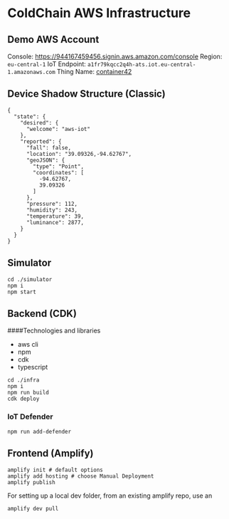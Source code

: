 # ColdChain AWS Infrastructure

## Demo AWS Account

Console: https://944167459456.signin.aws.amazon.com/console
Region: `eu-central-1`
IoT Endpoint: `a1fr79kqcc2q4h-ats.iot.eu-central-1.amazonaws.com`
Thing Name: [container42](https://eu-central-1.console.aws.amazon.com/iot/home?region=eu-central-1#/thing/container42/namedShadow/Classic%20Shadow)

## Device Shadow Structure (Classic)

```
{
  "state": {
    "desired": {
      "welcome": "aws-iot"
    },
    "reported": {
      "fall": false,
      "location": "39.09326,-94.62767",
      "geoJSON": {
        "type": "Point",
        "coordinates": [
          -94.62767,
          39.09326
        ]
      },
      "pressure": 112,
      "humidity": 243,
      "temperature": 39,
      "luminance": 2877,
    }
  }
}
```

## Simulator

```
cd ./simulator
npm i
npm start
```

## Backend (CDK)

####Technologies and libraries
- aws cli
- npm
- cdk
- typescript

```
cd ./infra
npm i
npm run build
cdk deploy
```


### IoT Defender

```
npm run add-defender
```

## Frontend (Amplify)

```
amplify init # default options 
amplify add hosting # choose Manual Deployment
amplify publish
```

For setting up a local dev folder, from an existing amplify repo, use an 

```
amplify dev pull
```